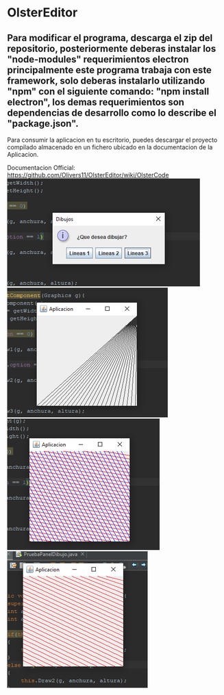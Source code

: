 # OlsterEditor
Para modificar el programa, descarga el zip del repositorio, posteriormente deberas instalar los "node-modules" 
requerimientos **electron** principalmente este programa trabaja con este framework, solo deberas instalarlo 
utilizando "npm" con el siguiente comando: "npm install electron", los demas requerimientos son dependencias
de desarrollo como lo describe el "package.json". 
-----------------------------------------------------------------------------------------------------------
Para consumir la aplicacion en tu escritorio, puedes descargar el proyecto compilado almacenado en un fichero
ubicado en la documentacion de la Aplicacion.

Documentacion Official: https://github.com/Olivers11/OlsterEditor/wiki/OlsterCode
![Screenshot](https://github.com/Olivers11/Images/blob/master/im1.png)
![Screenshot](https://github.com/Olivers11/Images/blob/master/im2.png)
![Screenshot](https://github.com/Olivers11/Images/blob/master/im3.png)
![Screenshot](https://github.com/Olivers11/Images/blob/master/im4.png)
